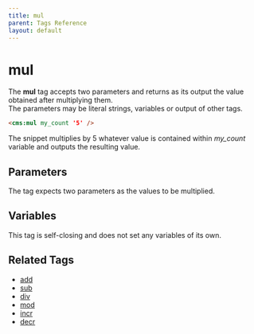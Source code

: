```yaml
---
title: mul
parent: Tags Reference
layout: default
---
```


# mul

The **mul** tag accepts two parameters and returns as its output the value obtained after multiplying them.<br/>
The parameters may be literal strings, variables or output of other tags.

```html
<cms:mul my_count '5' />
```

The snippet multiplies by 5 whatever value is contained within *my\_count* variable and outputs the resulting value.

## Parameters

The tag expects two parameters as the values to be multiplied.

## Variables

This tag is self-closing and does not set any variables of its own.

## Related Tags

* [add](./add.html)
* [sub](./sub.html)
* [div](./div.html)
* [mod](./mod.html)
* [incr](./incr.html)
* [decr](./decr.html)
